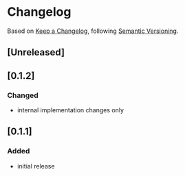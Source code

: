 # Changelog

Based on [Keep a Changelog](https://keepachangelog.com/en/1.0.0/),
following [Semantic Versioning](https://semver.org/spec/v2.0.0.html).

## [Unreleased]

## [0.1.2]

### Changed

- internal implementation changes only

## [0.1.1]

### Added

- initial release
